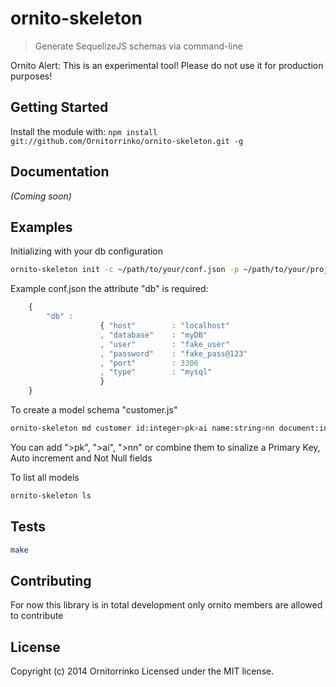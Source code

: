 # ornito-skeleton

> Generate SequelizeJS schemas via command-line

Ornito Alert: This is an experimental tool! Please do not use it for production purposes!

## Getting Started

Install the module with: `npm install git://github.com/Ornitorrinko/ornito-skeleton.git -g`

## Documentation

_(Coming soon)_

## Examples

Initializing with your db configuration

```bash
ornito-skeleton init -c ~/path/to/your/conf.json -p ~/path/to/your/project
```

Example conf.json the attribute "db" is required:

```js
	{ 
		"db" : 
					{ "host" 		: "localhost"
					, "database" 	: "myDB"
					, "user" 		: "fake_user"
					, "password" 	: "fake_pass@123"
					, "port" 		: 3306
					, "type" 		: "mysql"
			    	}
	}
```
 
To create a model schema "customer.js"

```bash
ornito-skeleton md customer id:integer>pk>ai name:string>nn document:integer>nn age:integer address:string -p ~/path/to/your/project
```
You can add ">pk", ">ai", ">nn" or combine them to sinalize a Primary Key, Auto increment and Not Null fields

To list all models

```bash
ornito-skeleton ls
```

## Tests
```bash
make
```

## Contributing
For now this library is in total development only ornito members are allowed to contribute

## License

Copyright (c) 2014 Ornitorrinko
Licensed under the MIT license.